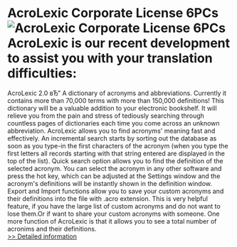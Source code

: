 # AcroLexic Corporate License 6PCs<br />![AcroLexic Corporate License 6PCs](https://mycommerce.akamaized.net/api/pimages/P300137350/BIG/300137350.GIF)<br />AcroLexic is our recent development to assist you with your translation difficulties:
AcroLexic 2.0 вЂ” A dictionary of acronyms and abbreviations. Currently it contains more than 70,000 terms with more than 150,000 definitions! This dictionary will be a valuable addition to your electronic bookshelf. It will relieve you from the pain and stress of tediously searching through countless pages of dictionaries each time you come across an unknown abbreviation.
AcroLexic allows you to find acronyms' meaning fast and effectively. An incremental search starts by sorting out the database as soon as you type-in the first characters of the acronym (when you type the first letters all records starting with that string entered are displayed in the top of the list). Quick search option allows you to find the definition of the selected acronym. You can select the acronym in any other software and press the hot key, which can be adjusted at the Settings window and the acronym's definitions will be instantly shown in the definition window.
Export and Import functions allow you to save your custom acronyms and their definitions into the file with .acro extension. This is very helpful feature, if you have the large list of custom acronyms and do not want to lose them.Or if want to share your custom acronyms with someone.
One more function of AcroLexic is that it allows you to see a total number of acronims and their definitions.<br />[>> Detailed information](https://secure.shareit.com/shareit/product.html?productid=300137350&affiliateid=200057808)